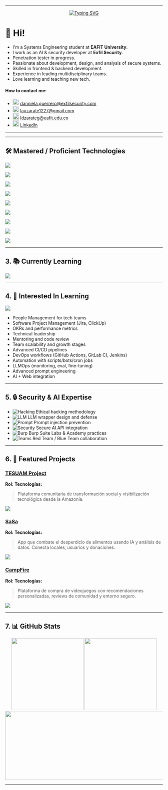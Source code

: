 <!-- Danniela Zárate Guerrero - GitHub Profile README -->


---
<!-- ✨ Header Animation -->

<p align="center">
  <a href="https://git.io/typing-svg">
    <img src="https://readme-typing-svg.demolab.com?font=Fira+Code&size=28&duration=3000&pause=1000&color=F09B2B&center=true&vCenter=true&width=800&height=100&lines=Hi%2C+I'm+Danniela+Guerrero;Developer+%7C+Project+Leader;Penetration+Tester+%7C+Systems+Engineer" alt="Typing SVG" />
  </a>
</p>



# 👋 Hi!


* I'm a Systems Engineering student at **EAFIT University**.
* I work as an AI & security developer at **Exfil Security**.
* Penetration tester in progress.
* Passionate about development, design, and analysis of secure systems.
* Skilled in frontend & backend development.
* Experience in leading multidisciplinary teams.
* Love learning and teaching new tech.


#### How to contact me:
  * <img src="https://cdn-icons-png.flaticon.com/512/732/732200.png" width="20" /> [danniela.guerrero@exfilsecurity.com](mailto:danniela.guerrero@exfilsecurity.com)
  * <img src="https://cdn-icons-png.flaticon.com/512/732/732200.png" width="20" /> [lauzarate1227@gmail.com](mailto:lauzarate1227@gmail.com)
  * <img src="https://cdn-icons-png.flaticon.com/512/732/732200.png" width="20" /> [ldzarateg@eafit.edu.co](mailto:ldzarateg@eafit.edu.co)
  * <img src="https://cdn-icons-png.flaticon.com/512/174/174857.png" width="20" /> [LinkedIn](https://www.linkedin.com/in/laura-danniela-zárate-guerrero/)

---

---

## 🛠 Mastered / Proficient Technologies

<p>
  <img src="https://skillicons.dev/icons?i=python,typescript,javascript,bash,java,mysql,r,powershell,cpp,c,php,haskell,assembly" />
</p>
<p>
  <img src="https://skillicons.dev/icons?i=html,css,sass,react,tailwind,bootstrap,vue,nextjs,angular,alpinejs" />
</p>
<p>
  <img src="https://skillicons.dev/icons?i=fastapi,flask,django,nodejs,laravel" />
</p>
<p>
  <img src="https://skillicons.dev/icons?i=mysql,supabase,mongodb,firebase" />
</p>
<p>
  <img src="https://skillicons.dev/icons?i=openai,pytorch,pandas,matplotlib" />
</p>
<p>
  <img src="https://skillicons.dev/icons?i=docker,githubactions,railway" />
</p>
<p>
  <img src="https://skillicons.dev/icons?i=burpsuite,tryhackme,zap,nmap,htb,wireshark,kali,sqlmap" />
</p>
<p>
  <img src="https://skillicons.dev/icons?i=apigateway,jwt,rest,https,graphql" />
</p>
<p>
  <img src="https://skillicons.dev/icons?i=git,github,notion,figma,canva,lucidchart,obsidian,adobe,drawio" />
</p>

---

## 3. 📚 Currently Learning

<p>
  <img src="https://skillicons.dev/icons?i=githubactions,aws,security,openai,kali" />
</p>

---

## 4. 🌱 Interested In Learning

<p>
  <img src="https://skillicons.dev/icons?i=people,jira,analytics,githubactions,gitlab,shell,openai,react" />
</p>

* People Management for tech teams
* Software Project Management (Jira, ClickUp)
* OKRs and performance metrics
* Technical leadership
* Mentoring and code review
* Team scalability and growth stages
* Advanced CI/CD pipelines
* DevOps workflows (GitHub Actions, GitLab CI, Jenkins)
* Automation with scripts/bots/cron jobs
* LLMOps (monitoring, eval, fine-tuning)
* Advanced prompt engineering
* AI + Web integration

---

## 5. 🔒 Security & AI Expertise

* ![Hacking](https://skillicons.dev/icons?i=kali) Ethical hacking methodology
* ![LLM](https://skillicons.dev/icons?i=openai) LLM wrapper design and defense
* ![Prompt](https://skillicons.dev/icons?i=zap) Prompt injection prevention
* ![Security](https://skillicons.dev/icons?i=security) Secure AI API integration
* ![Burp](https://skillicons.dev/icons?i=burpsuite) Burp Suite Labs & Academy practices
* ![Teams](https://skillicons.dev/icons?i=people) Red Team / Blue Team collaboration

---

## 6. 🌟 Featured Projects

### [TESUAM Project](https://github.com/evennco/TESUAM-Project)

**Rol:**
**Tecnologías:**

> Plataforma comunitaria de transformación social y visibilización tecnológica desde la Amazonía.

<p>
  <img src="https://github-readme-stats.vercel.app/api/pin/?username=evennco&repo=TESUAM-Project&theme=onedark" />
</p>

### [SaSa](https://github.com/LauZar12/SaSa)

**Rol:**
**Tecnologías:**

> App que combate el desperdicio de alimentos usando IA y análisis de datos. Conecta locales, usuarios y donaciones.

<p>
  <img src="https://github-readme-stats.vercel.app/api/pin/?username=LauZar12&repo=SaSa&theme=onedark" />
</p>

### [CampFire](https://github.com/LauZar12/Campfire)

**Rol:**
**Tecnologías:**

> Plataforma de compra de videojuegos con recomendaciones personalizadas, reviews de comunidad y entorno seguro.

<p>
  <img src="https://github-readme-stats.vercel.app/api/pin/?username=LauZar12&repo=Campfire&theme=onedark" />
</p>


---

## 7. 📊 GitHub Stats

<div align="center">
  <img height=230 src="https://github-readme-stats.vercel.app/api?username=lauzar12&include_all_commits=true&hide_border=true&show_icons=true&rank_icon=percentile&card_width=300px&theme=onedark&line_height=30&custom_title=Danniela's+GitHub+Stats" />
  <img height=230 src="https://github-readme-stats.vercel.app/api/top-langs/?username=lauzar12&layout=donut&langs_count=10&hide_title=true&role=owner,collaborator&theme=onedark&card_width=310&hide_border=true&hide=html" />
  <img width="800" height="220" src="https://streak-stats.demolab.com?user=lauzar12&theme=onedark&hide_border=true&border_radius=5&card_width=800">
</div>

---


